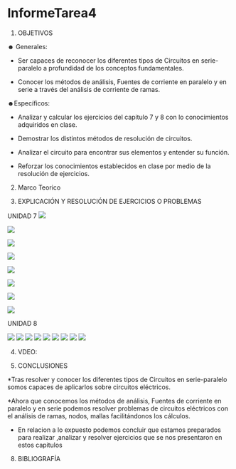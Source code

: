 # InformeTarea4

1. OBJETIVOS

☻ Generales:

* Ser capaces de reconocer los diferentes tipos de Circuitos en serie-paralelo a profundidad de los conceptos fundamentales.

* Conocer los métodos de análisis, Fuentes de corriente en paralelo y en serie a través del análisis de corriente de ramas.

☻Específicos:

* Analizar y calcular los ejercicios del capitulo 7 y 8 con lo conocimientos adquiridos en clase. 

* Demostrar los distintos métodos de resolución de circuitos.

* Analizar el circuito para encontrar sus elementos y entender su función.

* Reforzar los conocimientos establecidos en clase por medio de la resolución de ejercicios.

2. Marco Teorico 

3. EXPLICACIÓN Y RESOLUCIÓN DE EJERCICIOS O PROBLEMAS

UNIDAD 7
![](Img/1.PNG)

![](Img/3,5.PNG)

![](Img/7.PNG)

![](Img/9.PNG)

![](Img/11.PNG)

![](Img/15.PNG)

![](Img/17.PNG)

![](Img/19.PNG)



UNIDAD 8


![](Img/8-36.jpg)
![](Img/8-38.jpg)
![](Img/8-40.jpg)
![](Img/8-42.jpg)
![](Img/8-44.jpg)
![](Img/8-46.jpg)
![](Img/8-48.jpg)
![](Img/8-50.jpg)
![](Img/8-52.jpg)


4. VDEO:


6. CONCLUSIONES

*Tras resolver y conocer los diferentes tipos de Circuitos en serie-paralelo somos capaces de aplicarlos sobre circuitos eléctricos.

*Ahora que conocemos los métodos de análisis, Fuentes de corriente en paralelo y en serie podemos resolver problemas de circuitos eléctricos con el análisis de ramas, nodos, mallas facilitándonos los cálculos.  

* En relacion a lo expuesto podemos concluir que estamos preparados para realizar ,analizar y resolver ejercicios que se nos presentaron en estos capitulos

8. BIBLIOGRAFÍA



